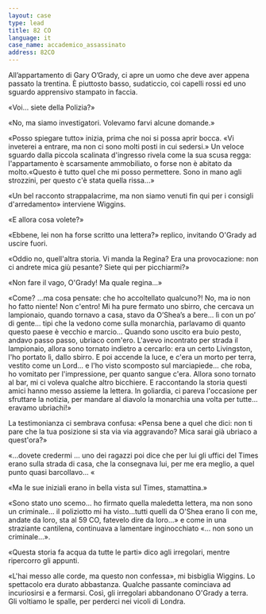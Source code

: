 ```yaml
---
layout: case
type: lead
title: 82 CO
language: it
case_name: accademico_assassinato
address: 82CO
---
```


All’appartamento di Gary O’Grady, ci apre un uomo che deve aver appena passato la trentina. È piuttosto basso, sudaticcio, coi capelli rossi ed uno sguardo apprensivo stampato in faccia.

«Voi... siete della Polizia?»

«No, ma siamo investigatori. Volevamo farvi alcune domande.»

«Posso spiegare tutto» inizia, prima che noi si possa aprir bocca. «Vi inveterei a entrare, ma non ci sono molti posti in cui sedersi.» Un veloce sguardo dalla piccola scalinata d'ingresso rivela come la sua scusa regga: l'appartamento è scarsamente ammobiliato, o forse non è abitato da molto.«Questo è tutto quel che mi posso permettere. Sono in mano agli strozzini, per questo c'è stata quella rissa...»

«Un bel racconto strappalacrime, ma non siamo venuti fin qui per i consigli d'arredamento» interviene Wiggins.

«E allora cosa volete?»

«Ebbene, lei non ha forse scritto una lettera?» replico, invitando O'Grady ad uscire fuori.

«Oddio no, quell'altra storia. Vi manda la Regina? Era una provocazione: non ci andrete mica giù pesante? Siete qui per picchiarmi?»

«Non fare il vago, O'Grady! Ma quale regina...»

«Come? ...ma cosa pensate: che ho accoltellato qualcuno?! No, ma io non ho fatto niente! Non c'entro! Mi ha pure fermato uno sbirro, che cercava un lampionaio, quando tornavo a casa, stavo da O’Shea’s a bere... lì con un po’ di gente... tipi che la vedono come sulla monarchia, parlavamo di quanto questo paese è vecchio e marcio... Quando sono uscito era buio pesto, andavo passo passo, ubriaco com'ero. L'avevo incontrato per strada il lampionaio, allora sono tornato indietro a cercarlo: era un certo Livingston, l'ho portato lì, dallo sbirro. E poi accende la luce, e c'era un morto per terra, vestito come un Lord... e l'ho visto scomposto sul marciapiede... che roba, ho vomitato per l'impressione, per quanto sangue c'era. Allora sono tornato al bar, mi ci voleva qualche altro bicchiere. E raccontando la storia questi amici hanno messo assieme la lettera. In goliardia, ci pareva l'occasione per sfruttare la notizia, per mandare al diavolo la monarchia una volta per tutte... eravamo ubriachi!»

La testimonianza ci sembrava confusa: «Pensa bene a quel che dici: non ti pare che la tua posizione si sta via via aggravando? Mica sarai già ubriaco a quest'ora?»

«...dovete credermi ... uno dei ragazzi poi dice che per lui gli uffici del Times erano sulla strada di casa, che la consegnava lui, per me era meglio, a quel punto quasi barcollavo... «

«Ma le sue iniziali erano in bella vista sul Times, stamattina.»

«Sono stato uno scemo... ho firmato quella maledetta lettera, ma non sono un criminale... il poliziotto mi ha visto...tutti quelli da O'Shea erano lì con me, andate da loro, sta al 59 CO, fatevelo dire da loro...» e come in una straziante cantilena, continuava a lamentare inginocchiato «... non sono un criminale...».

«Questa storia fa acqua da tutte le parti» dico agli irregolari, mentre ripercorro gli appunti.

«L'hai messo alle corde, ma questo non confessa», mi bisbiglia Wiggins. Lo spettacolo era durato abbastanza. Qualche passante cominciava ad incuriosirsi e a fermarsi. Così, gli irregolari abbandonano O'Grady a terra. Gli voltiamo le spalle, per perderci nei vicoli di Londra.